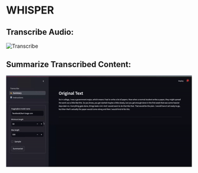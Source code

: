 # WHISPER

## Transcribe Audio:
![Transcribe](https://github.com/agrikatheprogrammer/WHISPER/blob/main/transcribe_video.gif)


## Summarize Transcribed Content:
![Summarize](https://github.com/agrikatheprogrammer/WHISPER/blob/main/summarize.gif)


